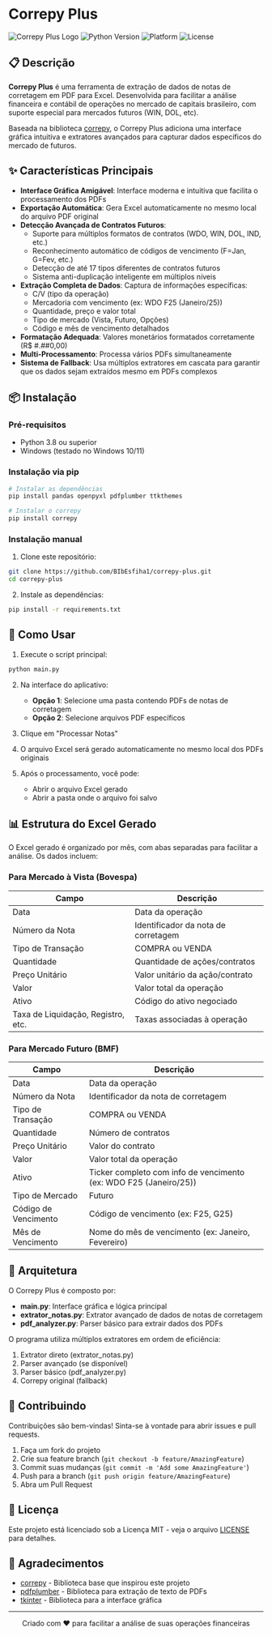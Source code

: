 # Correpy Plus

![Correpy Plus Logo](https://img.shields.io/badge/Correpy-Plus-blue?style=for-the-badge)
![Python Version](https://img.shields.io/badge/Python-3.8%2B-blue?style=for-the-badge&logo=python)
![Platform](https://img.shields.io/badge/Platform-Windows-blue?style=for-the-badge&logo=windows)
![License](https://img.shields.io/badge/License-MIT-green?style=for-the-badge)

## 📋 Descrição

**Correpy Plus** é uma ferramenta de extração de dados de notas de corretagem em PDF para Excel. Desenvolvida para facilitar a análise financeira e contábil de operações no mercado de capitais brasileiro, com suporte especial para mercados futuros (WIN, DOL, etc).

Baseada na biblioteca [correpy](https://github.com/thiagosalvatore/correpy), o Correpy Plus adiciona uma interface gráfica intuitiva e extratores avançados para capturar dados específicos do mercado de futuros.

## ✨ Características Principais

- **Interface Gráfica Amigável**: Interface moderna e intuitiva que facilita o processamento dos PDFs
- **Exportação Automática**: Gera Excel automaticamente no mesmo local do arquivo PDF original
- **Detecção Avançada de Contratos Futuros**: 
  - Suporte para múltiplos formatos de contratos (WDO, WIN, DOL, IND, etc.)
  - Reconhecimento automático de códigos de vencimento (F=Jan, G=Fev, etc.)
  - Detecção de até 17 tipos diferentes de contratos futuros
  - Sistema anti-duplicação inteligente em múltiplos níveis
- **Extração Completa de Dados**: Captura de informações específicas:
  - C/V (tipo da operação)
  - Mercadoria com vencimento (ex: WDO F25 (Janeiro/25))
  - Quantidade, preço e valor total
  - Tipo de mercado (Vista, Futuro, Opções)
  - Código e mês de vencimento detalhados
- **Formatação Adequada**: Valores monetários formatados corretamente (R$ #.##0,00)
- **Multi-Processamento**: Processa vários PDFs simultaneamente
- **Sistema de Fallback**: Usa múltiplos extratores em cascata para garantir que os dados sejam extraídos mesmo em PDFs complexos

## 📦 Instalação

### Pré-requisitos

- Python 3.8 ou superior
- Windows (testado no Windows 10/11)

### Instalação via pip

```bash
# Instalar as dependências
pip install pandas openpyxl pdfplumber ttkthemes 

# Instalar o correpy
pip install correpy
```

### Instalação manual

1. Clone este repositório:

```bash
git clone https://github.com/BIbEsfiha1/correpy-plus.git
cd correpy-plus
```

2. Instale as dependências:

```bash
pip install -r requirements.txt
```

## 🚀 Como Usar

1. Execute o script principal:

```bash
python main.py
```

2. Na interface do aplicativo:
   - **Opção 1**: Selecione uma pasta contendo PDFs de notas de corretagem
   - **Opção 2**: Selecione arquivos PDF específicos
   
3. Clique em "Processar Notas"

4. O arquivo Excel será gerado automaticamente no mesmo local dos PDFs originais

5. Após o processamento, você pode:
   - Abrir o arquivo Excel gerado
   - Abrir a pasta onde o arquivo foi salvo

## 📊 Estrutura do Excel Gerado

O Excel gerado é organizado por mês, com abas separadas para facilitar a análise. Os dados incluem:

### Para Mercado à Vista (Bovespa)

| Campo | Descrição |
|-------|-----------|
| Data | Data da operação |
| Número da Nota | Identificador da nota de corretagem |
| Tipo de Transação | COMPRA ou VENDA |
| Quantidade | Quantidade de ações/contratos |
| Preço Unitário | Valor unitário da ação/contrato |
| Valor | Valor total da operação |
| Ativo | Código do ativo negociado |
| Taxa de Liquidação, Registro, etc. | Taxas associadas à operação |

### Para Mercado Futuro (BMF)

| Campo | Descrição |
|-------|-----------|
| Data | Data da operação |
| Número da Nota | Identificador da nota de corretagem |
| Tipo de Transação | COMPRA ou VENDA |
| Quantidade | Número de contratos |
| Preço Unitário | Valor do contrato |
| Valor | Valor total da operação |
| Ativo | Ticker completo com info de vencimento (ex: WDO F25 (Janeiro/25)) |
| Tipo de Mercado | Futuro |
| Código de Vencimento | Código de vencimento (ex: F25, G25) |
| Mês de Vencimento | Nome do mês de vencimento (ex: Janeiro, Fevereiro) |

## 🧩 Arquitetura

O Correpy Plus é composto por:

- **main.py**: Interface gráfica e lógica principal
- **extrator_notas.py**: Extrator avançado de dados de notas de corretagem
- **pdf_analyzer.py**: Parser básico para extrair dados dos PDFs

O programa utiliza múltiplos extratores em ordem de eficiência:
1. Extrator direto (extrator_notas.py)
2. Parser avançado (se disponível)
3. Parser básico (pdf_analyzer.py)
4. Correpy original (fallback)

## 🤝 Contribuindo

Contribuições são bem-vindas! Sinta-se à vontade para abrir issues e pull requests.

1. Faça um fork do projeto
2. Crie sua feature branch (`git checkout -b feature/AmazingFeature`)
3. Commit suas mudanças (`git commit -m 'Add some AmazingFeature'`)
4. Push para a branch (`git push origin feature/AmazingFeature`)
5. Abra um Pull Request

## 📝 Licença

Este projeto está licenciado sob a Licença MIT - veja o arquivo [LICENSE](LICENSE) para detalhes.

## 🙏 Agradecimentos

- [correpy](https://github.com/thiagosalvatore/correpy) - Biblioteca base que inspirou este projeto
- [pdfplumber](https://github.com/jsvine/pdfplumber) - Biblioteca para extração de texto de PDFs
- [tkinter](https://docs.python.org/3/library/tkinter.html) - Biblioteca para a interface gráfica

---

<p align="center">Criado com ❤️ para facilitar a análise de suas operações financeiras</p>
